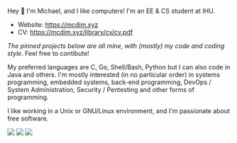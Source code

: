 Hey 👋
I'm Michael, and I like computers! I'm an EE & CS student at IHU.

+ Website: https://mcdim.xyz
+ CV: https://mcdim.xyz/library/cv/cv.pdf

*The pinned projects below are all mine, with (mostly) my code and coding style*. Feel free to contibute!

My preferred languages are C, Go, Shell/Bash, Python but I can also code in Java and others. I'm mostly interested (in no particular order) in systems programming, embedded systems, back-end programming, DevOps / System Administration, Security / Pentesting and other forms of programming.

I like working in a Unix or GNU/Linux environment, and I'm passionate about free software.

![](https://github-profile-summary-cards.vercel.app/api/cards/profile-details?username=MichaelDim02&theme=default)
![](https://github-profile-summary-cards.vercel.app/api/cards/repos-per-language?username=MichaelDim02&theme=default)
![](https://github-profile-summary-cards.vercel.app/api/cards/stats?username=MichaelDim02&theme=default)
